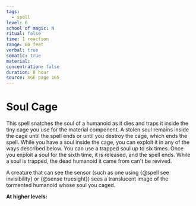 ```yaml
---
tags:
  - spell
level: 6
school of magic: N
ritual: false
time: 1 reaction
range: 60 feet
verbal: true
somatic: true
material: 
concentration: false
duration: 8 hour
source: XGE page 165
---
```

# Soul Cage
This spell snatches the soul of a humanoid as it dies and traps it inside the tiny cage you use for the material component. A stolen soul remains inside the cage until the spell ends or until you destroy the cage, which ends the spell. While you have a soul inside the cage, you can exploit it in any of the ways described below. You can use a trapped soul up to six times. Once you exploit a soul for the sixth time, it is released, and the spell ends. While a soul is trapped, the dead humanoid it came from can't be revived.









A creature that can see the sensor (such as one using {@spell see invisibility} or {@sense truesight}) sees a translucent image of the tormented humanoid whose soul you caged.

**At higher levels:** 